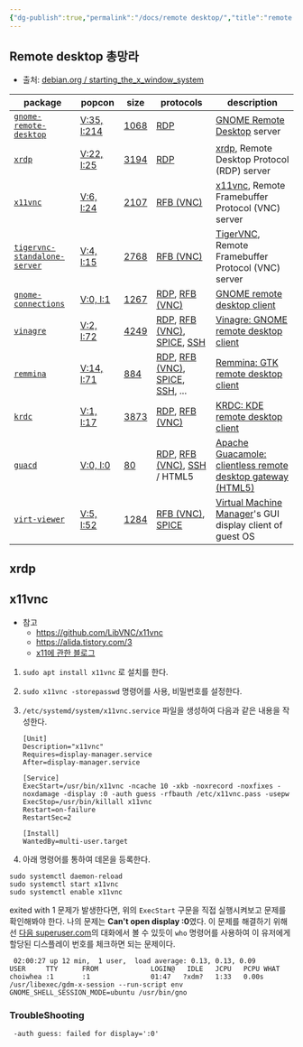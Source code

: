 ```yaml
---
{"dg-publish":true,"permalink":"/docs/remote desktop/","title":"remote desktop"}
---
```



## Remote desktop 총망라

- 출처: [debian.org / starting_the_x_window_system](https://www.debian.org/doc/manuals/debian-reference/ch07.en.html#_starting_the_x_window_system)

|package|popcon|size|protocols|description|
|---|---|---|---|---|
|[`gnome-remote-desktop`](http://packages.debian.org/sid/gnome-remote-desktop)|[V:35, I:214](http://qa.debian.org/popcon-graph.php?packages=gnome-remote-desktop)|[1068](https://tracker.debian.org/pkg/gnome-remote-desktop)|[RDP](https://en.wikipedia.org/wiki/Remote_Desktop_Protocol)|[GNOME Remote Desktop](https://wiki.gnome.org/Projects/Mutter/RemoteDesktop) server|
|[`xrdp`](http://packages.debian.org/sid/xrdp)|[V:22, I:25](http://qa.debian.org/popcon-graph.php?packages=xrdp)|[3194](https://tracker.debian.org/pkg/xrdp)|[RDP](https://en.wikipedia.org/wiki/Remote_Desktop_Protocol)|[xrdp](https://en.wikipedia.org/wiki/Xrdp), Remote Desktop Protocol (RDP) server|
|[`x11vnc`](http://packages.debian.org/sid/x11vnc)|[V:6, I:24](http://qa.debian.org/popcon-graph.php?packages=x11vnc)|[2107](https://tracker.debian.org/pkg/x11vnc)|[RFB (VNC)](https://en.wikipedia.org/wiki/RFB_protocol)|[x11vnc](https://en.wikipedia.org/wiki/X11vnc), Remote Framebuffer Protocol (VNC) server|
|[`tigervnc-standalone-server`](http://packages.debian.org/sid/tigervnc-standalone-server)|[V:4, I:15](http://qa.debian.org/popcon-graph.php?packages=tigervnc-standalone-server)|[2768](https://tracker.debian.org/pkg/tigervnc-standalone-server)|[RFB (VNC)](https://en.wikipedia.org/wiki/RFB_protocol)|[TigerVNC](https://en.wikipedia.org/wiki/TigerVNC), Remote Framebuffer Protocol (VNC) server|
|[`gnome-connections`](http://packages.debian.org/sid/gnome-connections)|[V:0, I:1](http://qa.debian.org/popcon-graph.php?packages=gnome-connections)|[1267](https://tracker.debian.org/pkg/gnome-connections)|[RDP](https://en.wikipedia.org/wiki/Remote_Desktop_Protocol), [RFB (VNC)](https://en.wikipedia.org/wiki/RFB_protocol)|[GNOME remote desktop client](https://apps.gnome.org/Connections/)|
|[`vinagre`](http://packages.debian.org/sid/vinagre)|[V:2, I:72](http://qa.debian.org/popcon-graph.php?packages=vinagre)|[4249](https://tracker.debian.org/pkg/vinagre)|[RDP](https://en.wikipedia.org/wiki/Remote_Desktop_Protocol), [RFB (VNC)](https://en.wikipedia.org/wiki/RFB_protocol), [SPICE](https://en.wikipedia.org/wiki/Simple_Protocol_for_Independent_Computing_Environments), [SSH](https://en.wikipedia.org/wiki/Secure_Shell)|[Vinagre: GNOME remote desktop client](https://en.wikipedia.org/wiki/Vinagre)|
|[`remmina`](http://packages.debian.org/sid/remmina)|[V:14, I:71](http://qa.debian.org/popcon-graph.php?packages=remmina)|[884](https://tracker.debian.org/pkg/remmina)|[RDP](https://en.wikipedia.org/wiki/Remote_Desktop_Protocol), [RFB (VNC)](https://en.wikipedia.org/wiki/RFB_protocol), [SPICE](https://en.wikipedia.org/wiki/Simple_Protocol_for_Independent_Computing_Environments), [SSH](https://en.wikipedia.org/wiki/Secure_Shell), ...|[Remmina: GTK remote desktop client](https://en.wikipedia.org/wiki/Remmina)|
|[`krdc`](http://packages.debian.org/sid/krdc)|[V:1, I:17](http://qa.debian.org/popcon-graph.php?packages=krdc)|[3873](https://tracker.debian.org/pkg/krdc)|[RDP](https://en.wikipedia.org/wiki/Remote_Desktop_Protocol), [RFB (VNC)](https://en.wikipedia.org/wiki/RFB_protocol)|[KRDC: KDE remote desktop client](https://apps.kde.org/krdc/)|
|[`guacd`](http://packages.debian.org/sid/guacd)|[V:0, I:0](http://qa.debian.org/popcon-graph.php?packages=guacd)|[80](https://tracker.debian.org/pkg/guacd)|[RDP](https://en.wikipedia.org/wiki/Remote_Desktop_Protocol), [RFB (VNC)](https://en.wikipedia.org/wiki/RFB_protocol), [SSH](https://en.wikipedia.org/wiki/Secure_Shell) / HTML5|[Apache Guacamole: clientless remote desktop gateway (HTML5)](https://guacamole.apache.org/)|
|[`virt-viewer`](http://packages.debian.org/sid/virt-viewer)|[V:5, I:52](http://qa.debian.org/popcon-graph.php?packages=virt-viewer)|[1284](https://tracker.debian.org/pkg/virt-viewer)|[RFB (VNC)](https://en.wikipedia.org/wiki/RFB_protocol), [SPICE](https://en.wikipedia.org/wiki/Simple_Protocol_for_Independent_Computing_Environments)|[Virtual Machine Manager](https://en.wikipedia.org/wiki/Virt-manager)'s GUI display client of guest OS|

## xrdp

## x11vnc

- 참고
	- <https://github.com/LibVNC/x11vnc>
	- <https://alida.tistory.com/3>
	- [x11에 관한 블로그](https://m.blog.naver.com/chunsan89/221465317759)

1. `sudo apt install x11vnc` 로 설치를 한다.
2. `sudo x11vnc -storepasswd` 명령어를 사용, 비밀번호를 설정한다.
3. `/etc/systemd/system/x11vnc.service` 파일을 생성하여 다음과 같은 내용을 작성한다.

	```
	[Unit]
	Description="x11vnc"
	Requires=display-manager.service
	After=display-manager.service
	
	[Service]
	ExecStart=/usr/bin/x11vnc -ncache 10 -xkb -noxrecord -noxfixes -noxdamage -display :0 -auth guess -rfbauth /etc/x11vnc.pass -usepw
	ExecStop=/usr/bin/killall x11vnc
	Restart=on-failure
	RestartSec=2
	
	[Install]
	WantedBy=multi-user.target
	```

4. 아래 명령어를 통하여 데몬을 등록한다.

```
sudo systemctl daemon-reload
sudo systemctl start x11vnc
sudo systemctl enable x11vnc
```

exited with 1 문제가 발생한다면, 위의 `ExecStart` 구문을 직접 실행시켜보고 문제를 확인해봐야 한다. 나의 문제는 **Can't open display :0**였다. 이 문제를 해결하기 위해선 [다음 superuser.com](https://superuser.com/questions/647464/how-to-get-the-display-number-i-was-assigned-by-x)의 대화에서 볼 수 있듯이 `who` 명령어를 사용하여 이 유저에게 할당된 디스플레이 번호를 체크하면 되는 문제이다. 

```
 02:00:27 up 12 min,  1 user,  load average: 0.13, 0.13, 0.09
USER     TTY      FROM             LOGIN@   IDLE   JCPU   PCPU WHAT
choiwhea :1       :1               01:47   ?xdm?   1:33   0.00s /usr/libexec/gdm-x-session --run-script env GNOME_SHELL_SESSION_MODE=ubuntu /usr/bin/gno
```

### TroubleShooting

```
 -auth guess: failed for display=':0'
 ```
